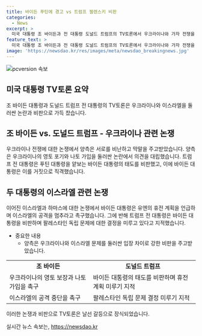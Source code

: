 ```yaml
---
title: 바이든 푸틴에 경고 vs 트럼프 젤렌스키 비판
categories:
  - News
excerpt: >
  미국 대통령 조 바이든과 전 대통령 도널드 트럼프의 TV토론에서 우크라이나와 가자 전쟁을 놓고 고조된 갈등이 예사롭지 않았다. 트럼프는 우크라이나 전쟁은 바이든의 나약함이 원인이라고 주장했고, 이에 대해 바이든은 푸틴을 애완견 취급한 트럼프를 비판하며 강하게 응수했다. 이어서 이스라엘-하마스 갈등에 대한 해결책을 두고도 뜨거운 논쟁이 벌어졌다. 두 정치인 간의 공방은 시청자들의 이목을 끌 것으로 예상된다.
feature_text: >
  미국 대통령 조 바이든과 전 대통령 도널드 트럼프의 TV토론에서 우크라이나와 가자 전쟁을 놓고 고조된 갈등이 예사롭지 않았다. 트럼프는 우크라이나 전쟁은 바이든의 나약함이 원인이라고 주장했고, 이에 대해 바이든은 푸틴을 애완견 취급한 트럼프를 비판하며 강하게 응수했다. 이어서 이스라엘-하마스 갈등에 대한 해결책을 두고도 뜨거운 논쟁이 벌어졌다. 두 정치인 간의 공방은 시청자들의 이목을 끌 것으로 예상된다.
image: 'https://newsdao.kr/res/images/meta/newsdao_breakingnews.jpg'
---
```


<p><img src="https://newsdao.kr/res/images/meta/newsdao_breakingnews.jpg" alt="pcversion 속보" /></p>

<h2 data-ke-size="size26">미국 대통령 TV토론 요약</h2>

<p>조 바이든 대통령과 도널드 트럼프 전 대통령의 TV토론은 우크라이나와 이스라엘을 둘러싼 논란과 비판으로 가득 찼습니다.</p>

<h2 data-ke-size="size24">조 바이든 vs. 도널드 트럼프 - 우크라이나 관련 논쟁</h2>

<p>우크라이나 전쟁에 대한 논쟁에서 양측은 서로를 비난하고 막말을 주고받았습니다. 양측은 우크라이나의 영토 포기와 나토 가입을 둘러싼 논란에서 의견을 대립했습니다. 트럼프 전 대통령은 푸틴 대통령을 얕보는 바이든 대통령의 태도를 비판했고, 이에 바이든 대통령은 이를 거짓으로 직격했습니다.</p>

<h2 data-ke-size="size24">두 대통령의 이스라엘 관련 논쟁</h2>

<p>이어진 이스라엘과 하마스에 대한 논쟁에서 바이든 대통령은 유엔의 휴전 계획을 언급하며 이스라엘의 공격을 멈추라고 촉구했습니다. 그에 반해 트럼프 전 대통령은 바이든 대통령을 비판하며 팔레스타인 독립 문제에 대한 결정을 미루고 있다고 지적했습니다.</p>

<ul>
<li>중요한 내용
<ul>
<li>양측은 우크라이나와 이스라엘 문제를 둘러싼 입장 차이로 강한 비판을 주고받았습니다.</li>
</ul></li>
</ul>

<table>
    <tr>
        <td style="text-align: center; height: 17px;"><b>조 바이든</b></td>
        <td style="text-align: center; height: 17px;"><b>도널드 트럼프</b></td>
    </tr>
    <tr>
        <td>우크라이나의 영토 보장과 나토 가입을 촉구</td>
        <td>바이든 대통령의 태도를 비판하며 휴전 계획 미루기 지적</td>
    </tr>
    <tr>
        <td>이스라엘의 공격 중단을 촉구</td>
        <td>팔레스타인 독립 문제 결정 미루기 지적</td>
    </tr>
</table>

<p>이러한 논쟁과 비판으로 TV토론은 날선 갈등으로 장식되었습니다.</p>
실시간 뉴스 속보는, <a href="https://newsdao.kr" rel="dofollow">https://newsdao.kr</a>


